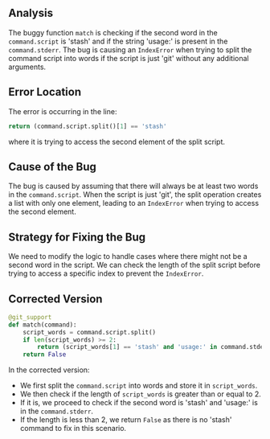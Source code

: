 ## Analysis
The buggy function `match` is checking if the second word in the `command.script` is 'stash' and if the string 'usage:' is present in the `command.stderr`. The bug is causing an `IndexError` when trying to split the command script into words if the script is just 'git' without any additional arguments.

## Error Location
The error is occurring in the line:
```python
return (command.script.split()[1] == 'stash' 
```
where it is trying to access the second element of the split script.

## Cause of the Bug
The bug is caused by assuming that there will always be at least two words in the `command.script`. When the script is just 'git', the split operation creates a list with only one element, leading to an `IndexError` when trying to access the second element.

## Strategy for Fixing the Bug
We need to modify the logic to handle cases where there might not be a second word in the script. We can check the length of the split script before trying to access a specific index to prevent the `IndexError`.

## Corrected Version
```python
@git_support
def match(command):
    script_words = command.script.split()
    if len(script_words) >= 2:
        return (script_words[1] == 'stash' and 'usage:' in command.stderr)
    return False
```

In the corrected version:
- We first split the `command.script` into words and store it in `script_words`.
- We then check if the length of `script_words` is greater than or equal to 2.
- If it is, we proceed to check if the second word is 'stash' and 'usage:' is in the `command.stderr`.
- If the length is less than 2, we return `False` as there is no 'stash' command to fix in this scenario.
